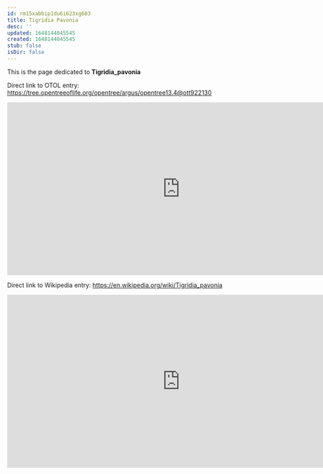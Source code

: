 ```yaml
---
id: rm15xabbip1du6i623xg603
title: Tigridia Pavonia
desc: ''
updated: 1648144045545
created: 1648144045545
stub: false
isDir: false
---
```

This is the page dedicated to **Tigridia_pavonia**


Direct link to OTOL entry: https://tree.opentreeoflife.org/opentree/argus/opentree13.4@ott922130



<html>
    <body>
    <iframe src="https://tree.opentreeoflife.org/opentree/argus/opentree13.4@ott922130"
    width="800" height="400" frameborder="0" allowfullscreen> </iframe>
    </body>
</html>
    


Direct link to Wikipedia entry: https://en.wikipedia.org/wiki/Tigridia_pavonia



<html>
    <body>
    <iframe src="https://en.wikipedia.org/wiki/Tigridia_pavonia"
    width="800" height="400" frameborder="0" allowfullscreen> </iframe>
    </body>
</html>
    
